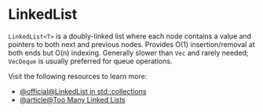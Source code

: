 # LinkedList

`LinkedList<T>` is a doubly-linked list where each node contains a value and pointers to both next and previous nodes. Provides O(1) insertion/removal at both ends but O(n) indexing. Generally slower than `Vec` and rarely needed; `VecDeque` is usually preferred for queue operations.

Visit the following resources to learn more:

- [@official@LinkedList in std::collections](https://doc.rust-lang.org/std/collections/struct.LinkedList.html)
- [@article@Too Many Linked Lists](https://rust-unofficial.github.io/too-many-lists/)
